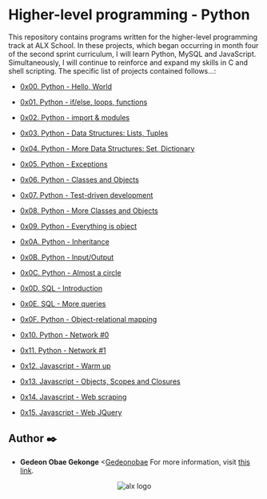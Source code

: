 # Higher-level programming - Python

This repository contains programs written for the higher-level programming
track at ALX School. In these projects, which began occurring in month
four of the second sprint curriculum, I will learn Python, MySQL and JavaScript.
Simultaneously, I will continue to reinforce and expand my skills in C and shell
scripting. The specific list of projects contained follows...:
 


* [0x00. Python - Hello, World](./0x00-python-hello_world)

* [0x01. Python - if/else, loops, functions](./0x01-python-if_else_loops_functions)
* [0x02. Python - import & modules](./0x02-python-import_modules)
* [0x03. Python - Data Structures: Lists, Tuples](./0x03-python-data_structures)
* [0x04. Python - More Data Structures: Set, Dictionary](./0x04-python-more_data_structures)
* [0x05. Python - Exceptions](./0x05-python-exceptions)
* [0x06. Python - Classes and Objects](./0x06-python-classes)
* [0x07. Python - Test-driven development](./0x07-python-test_driven_development)
* [0x08. Python - More Classes and Objects](./0x08-python-more_classes)
* [0x09. Python - Everything is object](./0x09-python-everything_is_object)
* [0x0A. Python - Inheritance](./0x0A-python-inheritance)
* [0x0B. Python - Input/Output](./0x0B-python-input_output)
* [0x0C. Python - Almost a circle](./0x0C-python-almost_a_circle)
* [0x0D. SQL - Introduction](./0x0D-SQL_introduction)
* [0x0E. SQL - More queries](./0x0E-SQL_more_queries)
* [0x0F. Python - Object-relational mapping](./0x0F-python-object_relational_mapping)
* [0x10. Python - Network #0](./0x10-python-network_0)
* [0x11. Python - Network #1](./0x11-python-network_1)
* [0x12. Javascript - Warm up](./0x12-javascript-warm_up
)
* [0x13. Javascript - Objects, Scopes and Closures](./0x13-javascript_objects_scopes_closures)
* [0x14. Javascript - Web scraping](./0x14-javascript-web_scraping)
* [0x15. Javascript - Web JQuery](./0x15-javascript-web_jquery)


## Author :black_nib:
* **Gedeon Obae Gekonge** <[Gedeonobae](https://github.com/Gedeonobae)
For more information, visit
[this link](https://www.alxafrica.com/).


<p align="center">
  <img src="https://theme.zdassets.com/theme_assets/10239256/f69718478ae7ecaaae43d9f8aefd9638c313b55e.jpg"
       alt="alx logo"
  >
</p>
